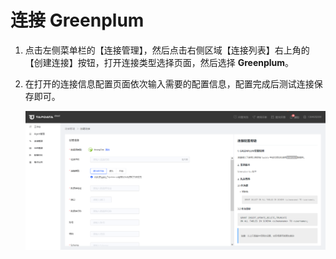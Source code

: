 # 连接 Greenplum

1. 点击左侧菜单栏的【连接管理】，然后点击右侧区域【连接列表】右上角的【创建连接】按钮，打开连接类型选择页面，然后选择 **Greenplum**。

2. 在打开的连接信息配置页面依次输入需要的配置信息，配置完成后测试连接保存即可。

   ![](../../images/connect-greenplum.png)